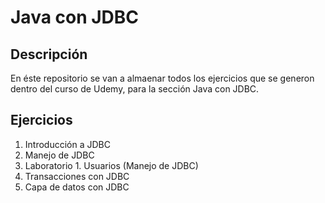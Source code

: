 # Java con JDBC

## Descripción

En éste repositorio se van a almaenar todos los ejercicios que se generon dentro del curso de Udemy, para la sección Java con JDBC.

## Ejercicios

1. Introducción a JDBC
2. Manejo de JDBC
3. Laboratorio 1. Usuarios (Manejo de JDBC)
4. Transacciones con JDBC
5. Capa de datos con JDBC
